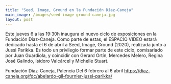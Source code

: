 ```yaml
---
title: "Seed, Image, Ground en la Fundación Díaz-Caneja"
main_image: /images/seed-image-ground-caneja.jpg
layout: post
---
```


Este jueves 6 a las 19:30h inaugura el nuevo ciclo de exposiciones en la Fundación Díaz-Caneja. Como parte de estas, el ESPACIO VIDEO estará dedicado hasta el 6 de abril a Seed, Image, Ground (2020), realizada junto a Jussi Parikka. Es todo un privilegio formar parte de este ciclo, comisariado por Juan Guardiola, y coincidir con Gerard Ortín, Mercedes Melero, Regina José Galindo, Isidoro Valcárcel y Michelle Stuart.

Fundación Diaz-Caneja, Palencia
Del 6 febrero al 6 abril
<a href="https://diaz-caneja.org/fdc/abelardo-gil-fournier-jussi-parikka/">https://diaz-caneja.org/fdc/abelardo-gil-fournier-jussi-parikka/</a>
